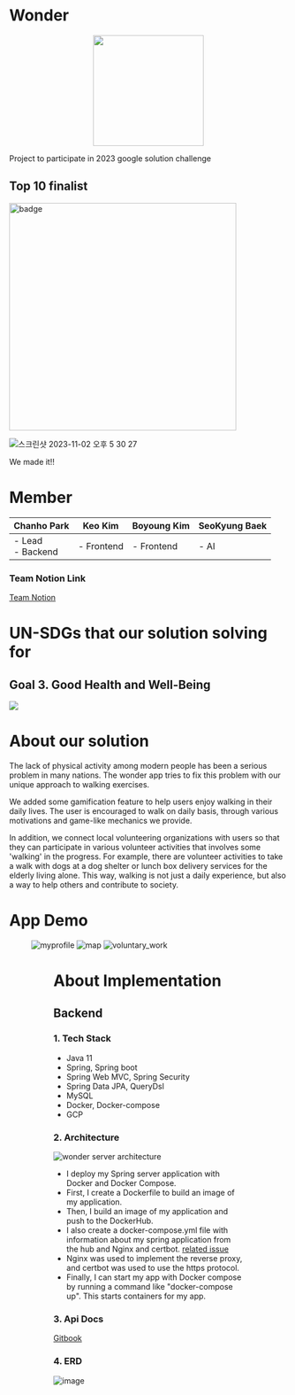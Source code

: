 # Wonder
<p align="center"><img src="https://res.cloudinary.com/startup-grind/image/upload/c_fill,dpr_2,f_auto,g_center,q_auto:good/v1/gcs/platform-data-dsc/contentbuilder/GDG-Bevy-ChapterThumbnail.png" height="200px" width="200px"></p>

Project to participate in 2023 google solution challenge

## Top 10 finalist 
<img width="411" alt="badge" src="https://github.com/KUGODS-Wonder/Wonder-Backend/assets/83508073/665b99f3-b4d1-4703-91ee-9c34fd917895">

![스크린샷 2023-11-02 오후 5 30 27](https://github.com/KUGODS-Wonder/Wonder-API-Server/assets/83508073/f786b5de-1e1a-4d59-a98c-7aaa73f81c1f)


We made it!!

# Member
Chanho Park                     | Keo Kim    | Boyoung Kim | SeoKyung Baek |
|------------------------|------------|-------------|---------------|
| - Lead <br/> - Backend | - Frontend | - Frontend  | - AI          |

### Team Notion Link
[Team Notion](https://grateful-ermine-27f.notion.site/12-Wonder-6379a19d73f94ab29ba1b3424992b110)

# UN-SDGs that our solution solving for
## Goal 3. Good Health and Well-Being
<img src="https://user-images.githubusercontent.com/83508073/228183331-9a51e851-0ae2-474e-8511-6ae086b67a1d.png">


# About our solution
The lack of physical activity among modern people has been a serious problem in many nations. The wonder app tries to fix this problem with our unique approach to walking exercises.

We added some gamification feature to help users enjoy walking in their daily lives. The user is encouraged to walk on daily basis, through various motivations and game-like mechanics we provide.

In addition, we connect local volunteering organizations with users so that they can participate in various volunteer activities that involves some 'walking' in the progress. For example, there are volunteer activities to take a walk with dogs at a dog shelter or lunch box delivery services for the elderly living alone. This way, walking is not just a daily experience, but also a way to help others and contribute to society.

# App Demo

<figure class="third">

![myprofile](https://user-images.githubusercontent.com/83508073/228186679-5a72397b-2b11-4fcc-a433-f4f09133d66c.gif)
![map](https://user-images.githubusercontent.com/83508073/228186705-e6b85ba2-8c21-4ecf-a0da-2df0906322e5.gif)
![voluntary_work](https://user-images.githubusercontent.com/83508073/228186724-2b547cff-32a2-4dd2-bb73-bb65661ea250.gif)
<figure>

# About Implementation
## Backend
### 1. Tech Stack
- Java 11
- Spring, Spring boot
- Spring Web MVC, Spring Security
- Spring Data JPA, QueryDsl
- MySQL
- Docker, Docker-compose
- GCP

### 2. Architecture
![wonder server architecture](https://user-images.githubusercontent.com/83508073/223980536-cc1bd254-3910-43e4-a545-abeb4459b5b5.png)
- I deploy my Spring server application with Docker and Docker Compose.
- First, I create a Dockerfile to build an image of my application.
- Then, I build an image of my application and push to the DockerHub.
- I also create a docker-compose.yml file with information about my spring application from the hub and Nginx and certbot.
  [related issue](https://github.com/KUGODS-Wonder/Wonder-Backend/issues/8)
- Nginx was used to implement the reverse proxy, and certbot was used to use the https protocol.
- Finally, I can start my app with Docker compose by running a command like "docker-compose up". This starts containers for my app.


### 3. Api Docs
[Gitbook](https://cksgh1735.gitbook.io/wonder/)

### 4. ERD
![image](https://user-images.githubusercontent.com/83508073/228537441-d65cff0d-369f-4986-acd2-ecf30f97fce2.png)

